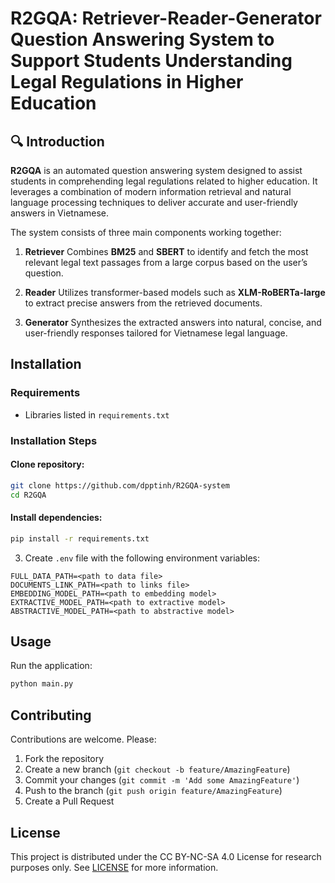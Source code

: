 # R2GQA: Retriever-Reader-Generator Question Answering System to Support Students Understanding Legal Regulations in Higher Education

## 🔍 Introduction

**R2GQA** is an automated question answering system designed to assist students in comprehending legal regulations related to higher education. It leverages a combination of modern information retrieval and natural language processing techniques to deliver accurate and user-friendly answers in Vietnamese.

The system consists of three main components working together:

1. **Retriever**
   Combines **BM25** and **SBERT** to identify and fetch the most relevant legal text passages from a large corpus based on the user’s question.

2. **Reader**
   Utilizes transformer-based models such as **XLM-RoBERTa-large** to extract precise answers from the retrieved documents.

3. **Generator**
   Synthesizes the extracted answers into natural, concise, and user-friendly responses tailored for Vietnamese legal language.


## Installation

### Requirements
- Libraries listed in `requirements.txt`

### Installation Steps

#### Clone repository:
```bash
git clone https://github.com/dpptinh/R2GQA-system
cd R2GQA
```

#### Install dependencies:
```bash
pip install -r requirements.txt
```

3. Create `.env` file with the following environment variables:
```
FULL_DATA_PATH=<path to data file>
DOCUMENTS_LINK_PATH=<path to links file>
EMBEDDING_MODEL_PATH=<path to embedding model>
EXTRACTIVE_MODEL_PATH=<path to extractive model>
ABSTRACTIVE_MODEL_PATH=<path to abstractive model>
```

## Usage

Run the application:
```bash
python main.py
```


## Contributing

Contributions are welcome. Please:

1. Fork the repository
2. Create a new branch (`git checkout -b feature/AmazingFeature`)
3. Commit your changes (`git commit -m 'Add some AmazingFeature'`)
4. Push to the branch (`git push origin feature/AmazingFeature`)
5. Create a Pull Request

## License

This project is distributed under the CC BY-NC-SA 4.0 License for research purposes only. See [LICENSE](https://creativecommons.org/licenses/by-nc-sa/4.0/) for more information.
